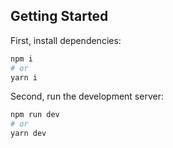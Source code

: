 ## Getting Started
First, install dependencies:
```bash
npm i
# or
yarn i
```

Second, run the development server:

```bash
npm run dev
# or
yarn dev
```

